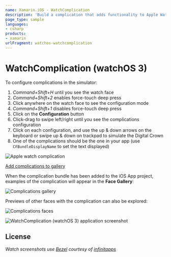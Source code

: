 ```yaml
---
name: Xamarin.iOS - WatchComplication
description: 'Build a complication that adds functionality to Apple Watch faces #watchos'
page_type: sample
languages:
- csharp
products:
- xamarin
urlFragment: watchos-watchcomplication
---
```

# WatchComplication (watchOS 3)

To configure complications in the simulator:

1. *Command+Shift+H* until you see the watch face
2. *Command+Shift+2* enables force-touch deep press
3. Click anywhere on the watch face to see the configuration mode
4. *Command+Shift+1* disables force-touch deep press
5. Click on the **Configuration** button
6. Click-drag to swipe left/right until you see the complications configuration
7. Click on each configuration, and use the up & down arrows on the keyboard or swipe up & down on trackpad to simulate the Digital Crown
8. One of the complications should be the one in your app (use `CFBundleDisplayName` to set the text displayed)

![Apple watch complication](Screenshots/configure-complications.png)

[Add complications to gallery](https://developer.apple.com/library/prerelease/content/releasenotes/WatchKit/AddingComplications/)

When the complication bundle has been added to the iOS App project, examples of the complication will appear in the **Face Gallery**:

![Complications gallery](Screenshots/gallery2-sml.png)

Previews of other faces with the complication can also be explored:

![Complications faces](Screenshots/gallery1-sml.png)

![WatchComplication (watchOS 3) application screenshot](Screenshots/complication-scribble.png "WatchComplication (watchOS 3) application screenshot")

## License

*Watch screenshots use [Bezel] courtesy of [infinitapps]*  

[Bezel]:http://infinitapps.com/bezel/
[infinitapps]:http://infinitapps.com/
